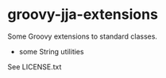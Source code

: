 # groovy-jja-extensions

Some Groovy extensions to standard classes.

* some String utilities

See LICENSE.txt
